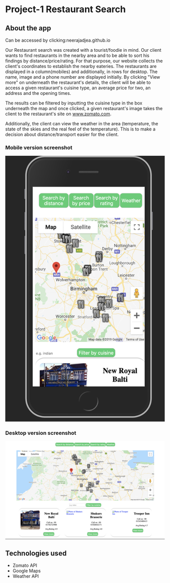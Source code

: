 # Project-1 Restaurant Search

## About the app


Can be accessed by clicking:neerajadjea.github.io

Our Restaurant search was created with a tourist/foodie in mind. Our client wants to find restaurants in the nearby area and to be able to sort his findings by distance/price/rating. For that purpose, our website collects the client's coordinates to establish the nearby eateries. The restaurants are displayed in a column(mobiles) and additionally, in rows for desktop. The name, image and a phone number are displayed initially. By clicking "View more" on underneath the restaurant's details, the client will be able to access a given restaurant's cuisine type, an average price for two, an address and the opening times.

The results can be filtered by inputting the cuisine type in the box underneath the map and once clicked, a given restaurant's image takes the client to the restaurant's site on www.zomato.com.

Additionally, the client can view the weather in the area (temperature, the state of the skies and the real feel of the temperature). This is to make a decision about distance/transport easier for the client.

### Mobile version screenshot

![Image of the Restaurant Search Mobile Version](Project-1-Mobile.png)

### Desktop version screenshot

![Image of the Restaurant Search Desktop Version](Project-1-Desktop.png)

## Technologies used

- Zomato API
- Google Maps
- Weather API
